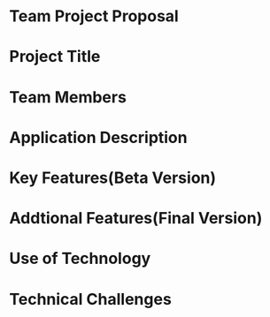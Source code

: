 # Team Project Proposal

# Project Title



# Team Members




# Application Description





# Key Features(Beta Version)





# Addtional Features(Final Version)




# Use of Technology



# Technical Challenges
